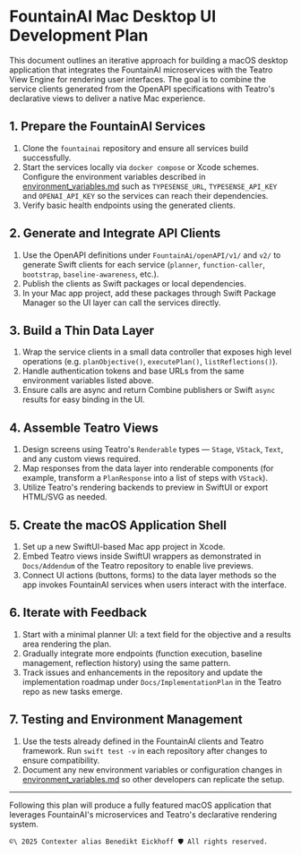 # FountainAI Mac Desktop UI Development Plan

This document outlines an iterative approach for building a macOS desktop application that integrates the FountainAI microservices with the Teatro View Engine for rendering user interfaces. The goal is to combine the service clients generated from the OpenAPI specifications with Teatro's declarative views to deliver a native Mac experience.

## 1. Prepare the FountainAI Services

1. Clone the `fountainai` repository and ensure all services build successfully.
2. Start the services locally via `docker compose` or Xcode schemes. Configure the environment variables described in [environment_variables.md](environment_variables.md) such as `TYPESENSE_URL`, `TYPESENSE_API_KEY` and `OPENAI_API_KEY` so the services can reach their dependencies.
3. Verify basic health endpoints using the generated clients.

## 2. Generate and Integrate API Clients

1. Use the OpenAPI definitions under `FountainAi/openAPI/v1/` and `v2/` to generate Swift clients for each service (`planner`, `function-caller`, `bootstrap`, `baseline-awareness`, etc.).
2. Publish the clients as Swift packages or local dependencies.
3. In your Mac app project, add these packages through Swift Package Manager so the UI layer can call the services directly.

## 3. Build a Thin Data Layer

1. Wrap the service clients in a small data controller that exposes high level operations (e.g. `planObjective()`, `executePlan()`, `listReflections()`).
2. Handle authentication tokens and base URLs from the same environment variables listed above.
3. Ensure calls are async and return Combine publishers or Swift `async` results for easy binding in the UI.

## 4. Assemble Teatro Views

1. Design screens using Teatro's `Renderable` types — `Stage`, `VStack`, `Text`, and any custom views required.
2. Map responses from the data layer into renderable components (for example, transform a `PlanResponse` into a list of steps with `VStack`).
3. Utilize Teatro's rendering backends to preview in SwiftUI or export HTML/SVG as needed.

## 5. Create the macOS Application Shell

1. Set up a new SwiftUI-based Mac app project in Xcode.
2. Embed Teatro views inside SwiftUI wrappers as demonstrated in `Docs/Addendum` of the Teatro repository to enable live previews.
3. Connect UI actions (buttons, forms) to the data layer methods so the app invokes FountainAI services when users interact with the interface.

## 6. Iterate with Feedback

1. Start with a minimal planner UI: a text field for the objective and a results area rendering the plan.
2. Gradually integrate more endpoints (function execution, baseline management, reflection history) using the same pattern.
3. Track issues and enhancements in the repository and update the implementation roadmap under `Docs/ImplementationPlan` in the Teatro repo as new tasks emerge.

## 7. Testing and Environment Management

1. Use the tests already defined in the FountainAI clients and Teatro framework. Run `swift test -v` in each repository after changes to ensure compatibility.
2. Document any new environment variables or configuration changes in [environment_variables.md](environment_variables.md) so other developers can replicate the setup.

---

Following this plan will produce a fully featured macOS application that leverages FountainAI's microservices and Teatro's declarative rendering system.


````text
©\ 2025 Contexter alias Benedikt Eickhoff 🛡️ All rights reserved.
````

